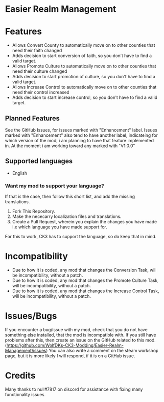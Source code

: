 # Easier Realm Management

# Features
- Allows Convert County to automatically move on to other counties that need their faith changed
- Adds decision to start conversion of faith, so you don't have to find a valid target.
- Allows Promote Culture to automatically move on to other counties that need their culture changed
- Adds decision to start promotion of culture, so you don't have to find a valid target.
- Allows Increase Control to automatically move on to other counties that need their control increased
- Adds decision to start increase control, so you don't have to find a valid target.

## Planned Features
See the GitHub Issues, for issues marked with "Enhancement" label. Issues marked with "Enhancement" also tend to have another label, indicateing for which version of the mod, i am planning to have that feature implemented in. At the moment i am working toward any marked with "V1.0.0"

## Supported languages
 - English

### Want my mod to support your language?
If that is the case, then follow this short list, and add the missing translations.

1. Fork This Repository.
2. Make the nececarry localization files and translations.
3. Create a Pull Request, wherein you explain the changes you have made i.e which language you have made support for.

For this to work, CK3 has to support the language, so do keep that in mind.

# Incompatibility
- Due to how it is coded, any mod that changes the Conversion Task, will be incompatibility, without a patch.
- Due to how it is coded, any mod that changes the Promote Culture Task, will be incompatibility, without a patch.
- Due to how it is coded, any mod that changes the Increase Control Task, will be incompatibility, without a patch.

# Issues/Bugs
If you encounter a bug/issue with my mod, check that you do not have something else installed, that the mod is incompatible with.
If you still have problems after this, then create an issue on the GitHub related to this mod. (https://github.com/WolfDKs-CK3-Modding/Easier-Realm-Management/issues)
You can also write a comment on the steam workshop page, but it is more likely I will respond, if it is on a GitHub issue.

# Credits
Many thanks to null#7817 on discord for assistance with fixing many functionality issues.
